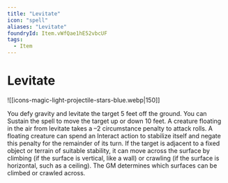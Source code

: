 ```yaml
---
title: "Levitate"
icon: "spell"
aliases: "Levitate"
foundryId: Item.vWfQae1hE52vbcUF
tags:
  - Item
---
```


# Levitate
![[icons-magic-light-projectile-stars-blue.webp|150]]

You defy gravity and levitate the target 5 feet off the ground. You can Sustain the spell to move the target up or down 10 feet. A creature floating in the air from levitate takes a –2 circumstance penalty to attack rolls. A floating creature can spend an Interact action to stabilize itself and negate this penalty for the remainder of its turn. If the target is adjacent to a fixed object or terrain of suitable stability, it can move across the surface by climbing (if the surface is vertical, like a wall) or crawling (if the surface is horizontal, such as a ceiling). The GM determines which surfaces can be climbed or crawled across.


